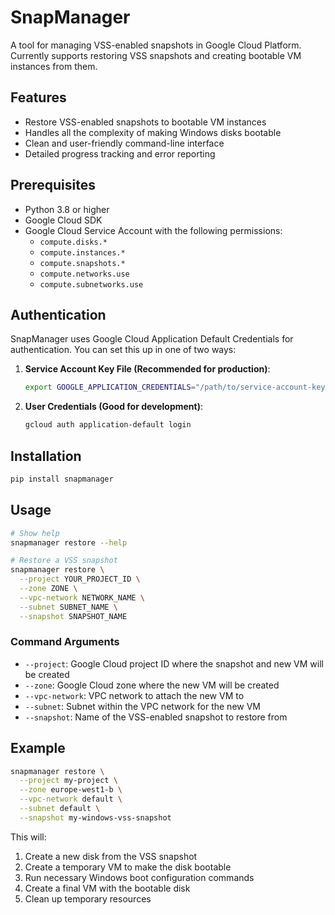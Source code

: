 # SnapManager

A tool for managing VSS-enabled snapshots in Google Cloud Platform. Currently supports restoring VSS snapshots and creating bootable VM instances from them.

## Features

- Restore VSS-enabled snapshots to bootable VM instances
- Handles all the complexity of making Windows disks bootable
- Clean and user-friendly command-line interface
- Detailed progress tracking and error reporting

## Prerequisites

- Python 3.8 or higher
- Google Cloud SDK
- Google Cloud Service Account with the following permissions:
  - `compute.disks.*`
  - `compute.instances.*`
  - `compute.snapshots.*`
  - `compute.networks.use`
  - `compute.subnetworks.use`

## Authentication

SnapManager uses Google Cloud Application Default Credentials for authentication. You can set this up in one of two ways:

1. **Service Account Key File (Recommended for production)**:
   ```bash
   export GOOGLE_APPLICATION_CREDENTIALS="/path/to/service-account-key.json"
   ```

2. **User Credentials (Good for development)**:
   ```bash
   gcloud auth application-default login
   ```

## Installation

```bash
pip install snapmanager
```

## Usage

```bash
# Show help
snapmanager restore --help

# Restore a VSS snapshot
snapmanager restore \
  --project YOUR_PROJECT_ID \
  --zone ZONE \
  --vpc-network NETWORK_NAME \
  --subnet SUBNET_NAME \
  --snapshot SNAPSHOT_NAME
```

### Command Arguments

- `--project`: Google Cloud project ID where the snapshot and new VM will be created
- `--zone`: Google Cloud zone where the new VM will be created
- `--vpc-network`: VPC network to attach the new VM to
- `--subnet`: Subnet within the VPC network for the new VM
- `--snapshot`: Name of the VSS-enabled snapshot to restore from

## Example

```bash
snapmanager restore \
  --project my-project \
  --zone europe-west1-b \
  --vpc-network default \
  --subnet default \
  --snapshot my-windows-vss-snapshot
```

This will:
1. Create a new disk from the VSS snapshot
2. Create a temporary VM to make the disk bootable
3. Run necessary Windows boot configuration commands
4. Create a final VM with the bootable disk
5. Clean up temporary resources
